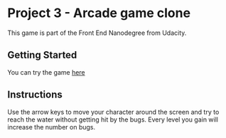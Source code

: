 
# Project 3 - Arcade game clone

This game is part of the Front End Nanodegree from Udacity.

## Getting Started
You can try the game [here](http://leboer.github.io/Project-3/)

## Instructions
Use the arrow keys to move your character around the screen and try to reach the water without getting hit by the bugs. Every level you gain will increase the number on bugs.
